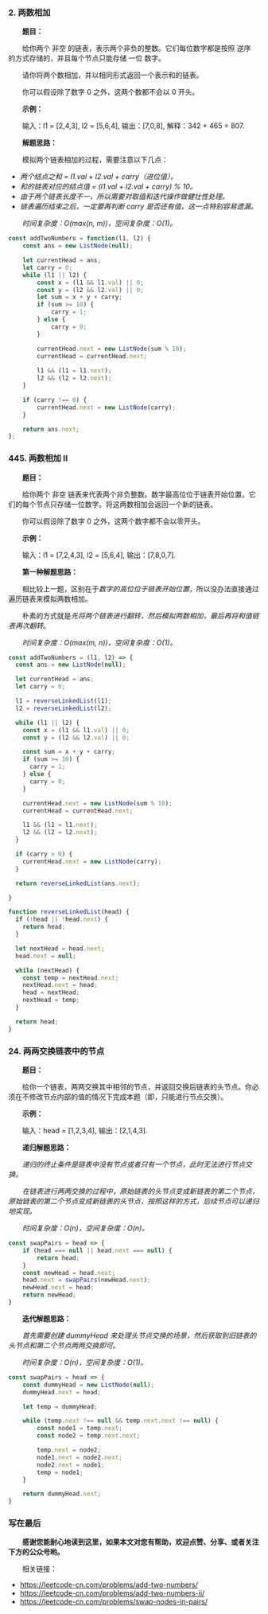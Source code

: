 ### 2. 两数相加

&emsp;&emsp;**题目：**

&emsp;&emsp;给你两个 非空 的链表，表示两个非负的整数。它们每位数字都是按照 逆序 的方式存储的，并且每个节点只能存储 一位 数字。

&emsp;&emsp;请你将两个数相加，并以相同形式返回一个表示和的链表。

&emsp;&emsp;你可以假设除了数字 0 之外，这两个数都不会以 0 开头。

&emsp;&emsp;**示例：**

&emsp;&emsp;输入：l1 = [2,4,3], l2 = [5,6,4], 输出：[7,0,8], 解释：342 + 465 = 807.

&emsp;&emsp;**解题思路：**

&emsp;&emsp;模拟两个链表相加的过程，需要注意以下几点：

- *两个结点之和 = l1.val + l2.val + carry（进位值）。*
- *和的链表对应的结点值 = (l1.val + l2.val + carry) % 10。*
- *由于两个链表长度不一，所以需要对取值和迭代操作做健壮性处理。*
- *链表遍历结束之后，一定要再判断 carry 是否还有值，这一点特别容易遗漏。*

&emsp;&emsp;*时间复杂度：O(max(n, m))，空间复杂度：O(1)。*

```JavaScript
const addTwoNumbers = function(l1, l2) {
    const ans = new ListNode(null);

    let currentHead = ans;
    let carry = 0;
    while (l1 || l2) {
        const x = (l1 && l1.val) || 0;
        const y = (l2 && l2.val) || 0;
        let sum = x + y + carry;
        if (sum >= 10) {
            carry = 1;
        } else {
            carry = 0;
        }

        currentHead.next = new ListNode(sum % 10);
        currentHead = currentHead.next;
        
        l1 && (l1 = l1.next);
        l2 && (l2 = l2.next);
    }

    if (carry !== 0) {
        currentHead.next = new ListNode(carry);
    }

    return ans.next;
};
```

### 445. 两数相加 II

&emsp;&emsp;**题目：**

&emsp;&emsp;给你两个 非空 链表来代表两个非负整数。数字最高位位于链表开始位置。它们的每个节点只存储一位数字。将这两数相加会返回一个新的链表。

&emsp;&emsp;你可以假设除了数字 0 之外，这两个数字都不会以零开头。

&emsp;&emsp;**示例：**

&emsp;&emsp;输入：l1 = [7,2,4,3], l2 = [5,6,4], 输出：[7,8,0,7].

&emsp;&emsp;**第一种解题思路：**

&emsp;&emsp;相比较上一题，区别在于*数字的高位位于链表开始位置*，所以没办法直接通过遍历链表来模拟两数相加。

&emsp;&emsp;朴素的方式就是*先将两个链表进行翻转，然后模拟两数相加，最后再将和值链表再次翻转*。

&emsp;&emsp;*时间复杂度：O(max(m, n))，空间复杂度：O(1)。*

```JavaScript
const addTwoNumbers = (l1, l2) => {
  const ans = new ListNode(null);

  let currentHead = ans;
  let carry = 0;

  l1 = reverseLinkedList(l1);
  l2 = reverseLinkedList(l2);

  while (l1 || l2) {
    const x = (l1 && l1.val) || 0;
    const y = (l2 && l2.val) || 0;

    const sum = x + y + carry;
    if (sum >= 10) {
      carry = 1;
    } else {
      carry = 0;
    }

    currentHead.next = new ListNode(sum % 10);
    currentHead = currentHead.next;

    l1 && (l1 = l1.next);
    l2 && (l2 = l2.next);
  }

  if (carry > 0) {
    currentHead.next = new ListNode(carry);
  }

  return reverseLinkedList(ans.next);

}

function reverseLinkedList(head) {
  if (!head || !head.next) {
    return head;
  }

  let nextHead = head.next;
  head.next = null;

  while (nextHead) {
    const temp = nextHead.next;
    nextHead.next = head;
    head = nextHead;
    nextHead = temp;
  }

  return head;
}
```

### 24. 两两交换链表中的节点

&emsp;&emsp;**题目：**

&emsp;&emsp;给你一个链表，两两交换其中相邻的节点，并返回交换后链表的头节点。你必须在不修改节点内部的值的情况下完成本题（即，只能进行节点交换）。

&emsp;&emsp;**示例：**

&emsp;&emsp;输入：head = [1,2,3,4], 输出：[2,1,4,3].

&emsp;&emsp;**递归解题思路：**

&emsp;&emsp;*递归的终止条件是链表中没有节点或者只有一个节点，此时无法进行节点交换。*

&emsp;&emsp;*在链表进行两两交换的过程中，原始链表的头节点变成新链表的第二个节点，原始链表的第二个节点变成新链表的头节点，按照这样的方式，后续节点可以递归地实现。*

&emsp;&emsp;*时间复杂度：O(n)，空间复杂度：O(n)。*

```JavaScript
const swapPairs = head => {
    if (head === null || head.next === null) {
        return head;
    }
    const newHead = head.next;
    head.next = swapPairs(newHead.next);
    newHead.next = head;
    return newHead;
}
```

&emsp;&emsp;**迭代解题思路：**

&emsp;&emsp;*首先需要创建 dummyHead 来处理头节点交换的场景，然后获取到旧链表的头节点和第二个节点两两交换即可。*

&emsp;&emsp;*时间复杂度：O(n)，空间复杂度：O(1)。*

```JavaScript
const swapPairs = head => {
    const dummyHead = new ListNode(null);
    dummyHead.next = head;

    let temp = dummyHead;

    while (temp.next !== null && temp.next.next !== null) {
        const node1 = temp.next;
        const node2 = temp.next.next;

        temp.next = node2;
        node1.next = node2.next;
        node2.next = node1;
        temp = node1;
    }

    return dummyHead.next;
}
```

### 写在最后

&emsp;&emsp;**感谢您能耐心地读到这里，如果本文对您有帮助，欢迎点赞、分享、或者关注下方的公众号哟。**

&emsp;&emsp;相关链接：

- https://leetcode-cn.com/problems/add-two-numbers/
- https://leetcode-cn.com/problems/add-two-numbers-ii/
- https://leetcode-cn.com/problems/swap-nodes-in-pairs/
